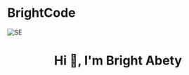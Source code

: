 # BrightCode
![SE](https://user-images.githubusercontent.com/113262558/233765628-db98c2db-d3b1-4ee6-bef4-7bc597fd164b.png)

<h1 align="center">Hi 👋, I'm Bright Abety</h1>
